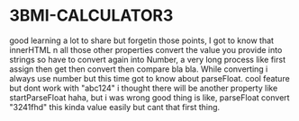 # 3BMI-CALCULATOR3
good learning
a lot to share but forgetin those points, I got to know that innerHTML n all those other properties convert the value you provide into strings so have to convert again into Number, a very long process like first assign then get then convert then compare bla bla. While converting i always use number but this time got to know about parseFloat. cool feature but dont work with "abc124" i thought there will be another property like startParseFloat haha, but i was wrong good thing is like, parseFloat convert "3241fhd" this kinda value easily but cant that first thing.
